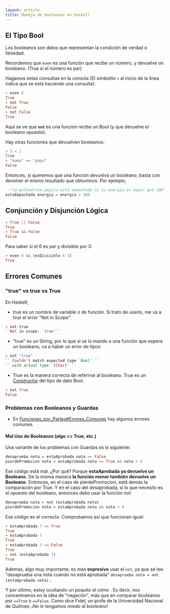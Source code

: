 ```yaml
---
layout: article
title: Manejo de booleanos en haskell
---
```


El Tipo Bool
------------

Los booleanos son datos que representan la condición de verdad o falsedad.

Recordemos que `even` es una función que recibe un número, y devuelve un booleano. (True si el número es par)

Hagamos estas consultas en la consola (El simbolito `>` al inicio de la línea indica que se está haciendo una consulta):

```haskell
> even 6 
True
> not True
False
> not False
True
```

Aquí se ve que **`not`** es una función recibe un Bool (y que devuelve el booleano opuesto).

Hay otras funciones que devuelven booleanos:

```haskell
> 5 < 1
True
> "mama" == "papa"
False
```

Entonces, si queremos que una función devuelva un booleano, basta con devolver el mismo resultado que obtuvimos. Por ejemplo,

```haskell
--"la golondrina pepita está empachada si su energía es mayor que 100"
estaEmpachada energia = energia > 100
```

Conjunción y Disjunción Lógica
------------------------------

```haskell
> True || False
True
> True && False
False
```

Para saber si el 6 es par y divisible por 3:

```Haskell
> even 6 && (esDivisible 6 3)
True
```

Errores Comunes
---------------

### "true" vs true vs True

En Haskell,

-   true es un nombre de variable ó de función. Si trato de usarlo, me va a tirar el error "Not in Scope".

```Haskell
> not true
``Not in scope: `true'``
```

-   "true" es un String, por lo que si se lo mando a una función que espera un booleano, va a haber un error de tipos:

```Haskell
> not "true"
`` Couldn't match expected type `Bool' ``
`` with actual type `[Char]' ``
```

-   True es la manera correcta de referirse al booleano. True es un [Constructor](constructor.html) del tipo de dato Bool.

```Haskell
> not True
False
```

### Problemas con Booleanos y Guardas

-   En [Funciones\_por\_Partes\#Errores\_Comunes](funciones-por-partes.html) hay algunos errores comunes.

#### Mal Uso de Booleanos (algo == True, etc.)

Una variante de los problemas con Guardas es lo siguiente:

```Haskell
desaprueba nota = estaAprobada nota == False
pierdePromocion nota = estaAprobada nota == True && nota < 8
```

Ese código está mal. ¿Por qué? Porque **estaAprobada ya devuelve un Booleano**. De la misma manera **la función menor también devuelve un Booleano**. Entonces, en el caso de pierdePromocion, está demás la comparación por True. Y en el caso del desaprobada, si lo que necesito es el opuesto del booleano, entonces debo usar la función not:

```Haskell
desaprueba nota = not (estaAprobada nota)
pierdePromocion nota = estaAprobada nota && nota < 8
```

Ese código es el correcto. Comprobamos así que funcionan igual:

```Haskell
> estaAprobada 7 == True
True
> estaAprobada 7
True
> estaAprobada 3 == False
True
> not (estaAprobada 3)
True
```

Además, algo muy importante, es más **expresivo** usar el `not`, ya que se lee: "desaprueba una nota cuando no está aprobada" `desaprueba nota = not (estaAprobada nota)` .

Y por último, estoy ocultando un poquito el _cómo_ . Es decir, nos concentramos en la idea de "negación", más que en comparar booleanos por `==True` o `==False`. Como dice Fidel, un profe de la Universidad Nacional de Quilmes: _¡No le tengamos miedo al booleano!_
